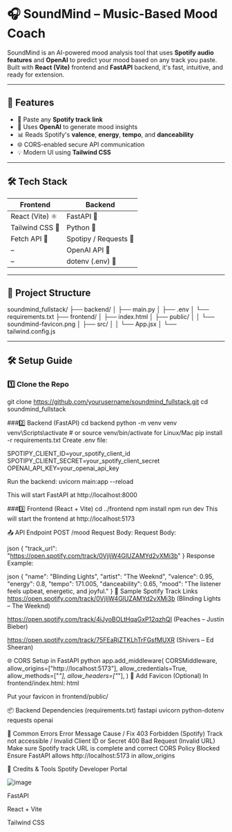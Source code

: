 # 🎧 SoundMind – Music-Based Mood Coach 

SoundMind is an AI-powered  mood analysis tool that uses **Spotify audio features** and **OpenAI** to predict your mood based on any track you paste. Built with **React (Vite)** frontend and **FastAPI** backend, it's fast, intuitive, and ready for extension.

---

## 🚀 Features

- 🔗 Paste any **Spotify track link**
- 🧠 Uses **OpenAI** to generate mood insights
- 📊 Reads Spotify's **valence**, **energy**, **tempo**, and **danceability**
- 🌐 CORS-enabled secure API communication
- 💡 Modern UI using **Tailwind CSS**

---

## 🛠️ Tech Stack

| Frontend | Backend |
|---------|---------|
| React (Vite) ⚛️ | FastAPI 🚀 |
| Tailwind CSS 🌈 | Python 🐍 |
| Fetch API 🔄 | Spotipy / Requests 🎵 |
|   –    | OpenAI API 🧠 |
|   –    | dotenv (.env) 🔐 |

---

## 📁 Project Structure

soundmind_fullstack/
├── backend/
│ ├── main.py
│ ├── .env
│ └── requirements.txt
├── frontend/
│ ├── index.html
│ ├── public/
│ │ └── soundmind-favicon.png
│ ├── src/
│ │ └── App.jsx
│ └── tailwind.config.js

---

## 🛠️ Setup Guide

### 1️⃣ Clone the Repo
git clone https://github.com/yourusername/soundmind_fullstack.git
cd soundmind_fullstack


###2️⃣ Backend (FastAPI)
cd backend
python -m venv venv
venv\Scripts\activate    # or source venv/bin/activate for Linux/Mac
pip install -r requirements.txt
Create .env file:

SPOTIPY_CLIENT_ID=your_spotify_client_id
SPOTIPY_CLIENT_SECRET=your_spotify_client_secret
OPENAI_API_KEY=your_openai_api_key


Run the backend:
uvicorn main:app --reload

This will start FastAPI at http://localhost:8000

###3️⃣ Frontend (React + Vite)
cd ../frontend
npm install
npm run dev
This will start the frontend at http://localhost:5173

📤 API Endpoint
POST /mood
Request Body:
Request Body:

json
{
  "track_url": "https://open.spotify.com/track/0VjIjW4GlUZAMYd2vXMi3b"
}
Response Example:

json
{
  "name": "Blinding Lights",
  "artist": "The Weeknd",
  "valence": 0.95,
  "energy": 0.8,
  "tempo": 171.005,
  "danceability": 0.65,
  "mood": "The listener feels upbeat, energetic, and joyful."
}
🧪 Sample Spotify Track Links
https://open.spotify.com/track/0VjIjW4GlUZAMYd2vXMi3b (Blinding Lights – The Weeknd)

https://open.spotify.com/track/4iJyoBOLtHqaGxP12qzhQI (Peaches – Justin Bieber)

https://open.spotify.com/track/75FEaRjZTKLhTrFGsfMUXR (Shivers – Ed Sheeran)

🌐 CORS Setup in FastAPI
python
app.add_middleware(
    CORSMiddleware,
    allow_origins=["http://localhost:5173"],
    allow_credentials=True,
    allow_methods=["*"],
    allow_headers=["*"],
)
🎨 Add Favicon (Optional)
In frontend/index.html:
html
<link rel="icon" type="image/png" href="/soundmind-favicon.png" />
Put your favicon in frontend/public/

📦 Backend Dependencies (requirements.txt)
fastapi
uvicorn
python-dotenv
requests
openai


🛑 Common Errors
Error Message	Cause / Fix
403 Forbidden (Spotify)	Track not accessible / Invalid Client ID or Secret
400 Bad Request (Invalid URL)	Make sure Spotify track URL is complete and correct
CORS Policy Blocked	Ensure FastAPI allows http://localhost:5173 in allow_origins

🧠 Credits & Tools
Spotify Developer Portal


![image](https://github.com/user-attachments/assets/ee358500-79cc-41cb-aebf-a85b1b67a7ac)


FastAPI

React + Vite

Tailwind CSS

